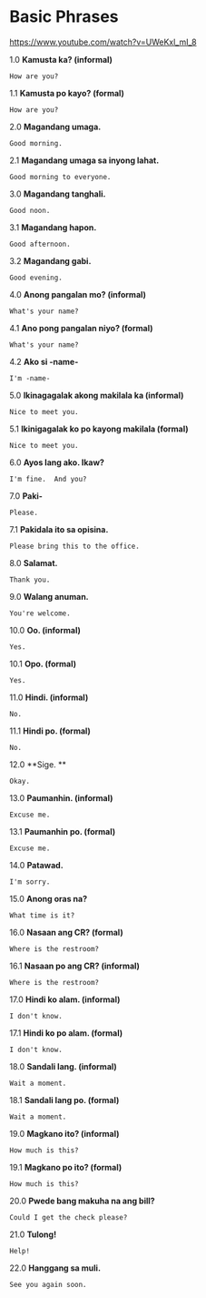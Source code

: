 # Basic Phrases
https://www.youtube.com/watch?v=UWeKxl_mI_8

1.0 **Kamusta ka? (informal)**

```How are you?```
  
1.1 **Kamusta po kayo? (formal)**

```How are you?```
  
2.0 **Magandang umaga.**

```Good morning.```
  
2.1 **Magandang umaga sa inyong lahat.**

```Good morning to everyone.```
  
3.0 **Magandang tanghali.**

```Good noon.```
  
3.1 **Magandang hapon.**

```Good afternoon.```

3.2 **Magandang gabi.**

```Good evening.```

4.0 **Anong pangalan mo? (informal)**

```What's your name?```

4.1 **Ano pong pangalan niyo? (formal)**

```What's your name?```

4.2 **Ako si -name-**

```I'm -name-```

5.0 **Ikinagagalak akong makilala ka (informal)**

```Nice to meet you.```

5.1 **Ikinigagalak ko po kayong makilala (formal)**

```Nice to meet you.```

6.0 **Ayos lang ako.  Ikaw?**

```I'm fine.  And you?```

7.0 **Paki-**

```Please.```

7.1 **Pakidala ito sa opisina.**

```Please bring this to the office.```

8.0 **Salamat.**

```Thank you.```

9.0 **Walang anuman.**

```You're welcome.```

10.0 **Oo. (informal)**

```Yes.```

10.1 **Opo. (formal)**

```Yes.```

11.0 **Hindi. (informal)**

```No.```

11.1 **Hindi po. (formal)**

```No.```

12.0 **Sige. **

```Okay.```

13.0 **Paumanhin. (informal)**

```Excuse me.```

13.1 **Paumanhin po. (formal)**

```Excuse me.```

14.0 **Patawad.**

```I'm sorry.```

15.0 **Anong oras na?**

```What time is it?```

16.0 **Nasaan ang CR? (formal)**

```Where is the restroom?```

16.1 **Nasaan po ang CR? (informal)**

```Where is the restroom?```

17.0 **Hindi ko alam. (informal)**

```I don't know.```

17.1 **Hindi ko po alam. (formal)**

```I don't know.```

18.0 **Sandali lang. (informal)**

```Wait a moment.```

18.1 **Sandali lang po. (formal)**

```Wait a moment.```

19.0 **Magkano ito? (informal)**

```How much is this?```

19.1 **Magkano po ito? (formal)**

```How much is this?```

20.0 **Pwede bang makuha na ang bill?**

```Could I get the check please?```

21.0 **Tulong!**

```Help!```

22.0 **Hanggang sa muli.**

```See you again soon.```



  
